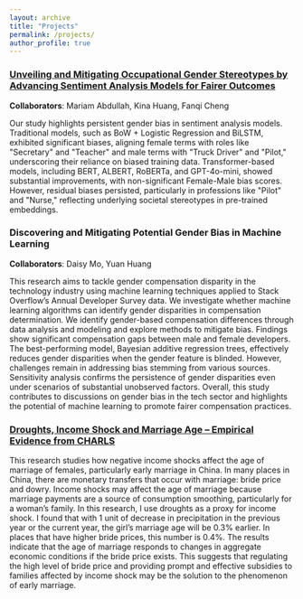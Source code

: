 ```yaml
---
layout: archive
title: "Projects"
permalink: /projects/
author_profile: true
---
```


### [Unveiling and Mitigating Occupational Gender Stereotypes by Advancing Sentiment Analysis Models for Fairer Outcomes](https://github.com/julieduyiliu/DS-GA-1011-Occupational-Gender-Stereotypes/blob/main/DS_GA_1011_Final_Report_Occupational_Gender_Stereotypes.pdf)
**Collaborators**: Mariam Abdullah, Kina Huang, Fanqi Cheng

Our study highlights persistent gender bias in sentiment analysis models. Traditional models, such as BoW + Logistic Regression and BiLSTM, exhibited significant biases, aligning female terms with roles like "Secretary" and "Teacher" and male terms with "Truck Driver" and "Pilot," underscoring their reliance on biased training data. Transformer-based models, including BERT, ALBERT, RoBERTa, and GPT-4o-mini, showed substantial improvements, with non-significant Female-Male bias scores. However, residual biases persisted, particularly in professions like "Pilot" and "Nurse," reflecting underlying societal stereotypes in pre-trained embeddings.

### Discovering and Mitigating Potential Gender Bias in Machine Learning

**Collaborators**: Daisy Mo, Yuan Huang

This research aims to tackle gender compensation disparity in the technology industry using machine learning techniques applied to Stack Overflow’s Annual Developer Survey data. We investigate whether machine learning algorithms can identify gender disparities in compensation determination. We identify gender-based compensation differences through data analysis and modeling and explore methods to mitigate bias. Findings show significant compensation gaps between male and female developers. The best-performing model, Bayesian additive regression trees, effectively reduces gender disparities when the gender feature is blinded. However, challenges remain in addressing bias stemming from various sources. Sensitivity analysis confirms the persistence of gender disparities even under scenarios of substantial unobserved factors. Overall, this study contributes to discussions on gender bias in the tech sector and highlights the potential of machine learning to promote fairer compensation practices.

### [Droughts, Income Shock and Marriage Age – Empirical Evidence from CHARLS](https://github.com/julieduyiliu/income_shock_and_marriage_age/blob/main/report/2024_Droughts__Income_Shock__and_Marriage_Age.pdf)

This research studies how negative income shocks affect the age of marriage of females, particularly early marriage in China. In many places in China, there are monetary transfers that occur with marriage: bride price and dowry. Income shocks may affect the age of marriage because marriage payments are a source of consumption smoothing, particularly for a woman’s family. In this research, I use droughts as a proxy for income shock. I found that with 1 unit of decrease in precipitation in the previous year or the current year, the girl’s marriage age will be 0.3% earlier. In places that have higher bride prices, this number is 0.4%. The results indicate that the age of marriage responds to changes in aggregate economic conditions if the bride price exists. This suggests that regulating the high level of bride price and providing prompt and effective subsidies to families affected by income shock may be the solution to the phenomenon of early marriage.

